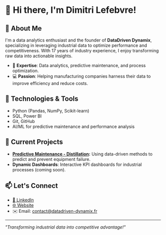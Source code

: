 # 👋 Hi there, I'm Dimitri Lefebvre!

## 🚀 About Me
I'm a data analytics enthusiast and the founder of **DataDriven Dynamix**, specializing in leveraging industrial data to optimize performance and competitiveness. With 17 years of industry experience, I enjoy transforming raw data into actionable insights.

- 🌟 **Expertise**: Data analytics, predictive maintenance, and process optimization.
- 💻 **Passion**: Helping manufacturing companies harness their data to improve efficiency and reduce costs.

## 🔧 Technologies & Tools
- Python (Pandas, NumPy, Scikit-learn)
- SQL, Power BI
- Git, GitHub
- AI/ML for predictive maintenance and performance analysis

## 📌 Current Projects
- **[Predictive Maintenance - Distillation](https://github.com/Dim2960/Predictive_Maintenance-Distilation):** Using data-driven methods to predict and prevent equipment failure.
- **Dynamic Dashboards**: Interactive KPI dashboards for industrial processes (coming soon).

## 📫 Let's Connect
- [💼 LinkedIn](https://www.linkedin.com/in/dimitri-lefebvre/)
- [🌐 Website](https://datadriven-dynamix.fr)
- ✉️ Email: contact@datadriven-dynamix.fr

---

_"Transforming industrial data into competitive advantage!"_

